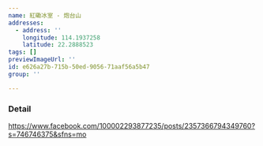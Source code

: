 ```yaml
---
name: 紅磡冰室 - 炮台山
addresses:
  - address: ''
    longitude: 114.1937258
    latitude: 22.2888523
tags: []
previewImageUrl: ''
id: e626a27b-715b-50ed-9056-71aaf56a5b47
group: ''

---
```

### Detail
https://www.facebook.com/100002293877235/posts/2357366794349760?s=746746375&sfns=mo
